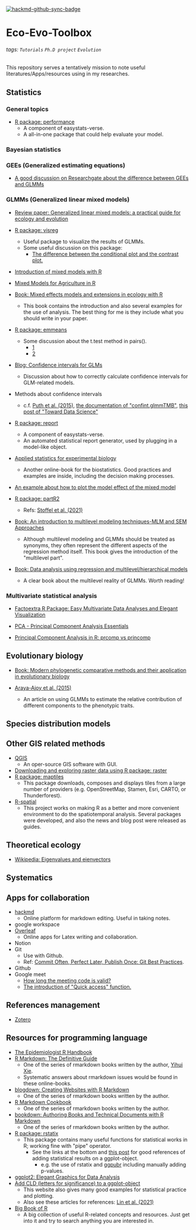 [![hackmd-github-sync-badge](https://hackmd.io/9tRVhSS2Q0-LSup9z3AZXg/badge)](https://hackmd.io/9tRVhSS2Q0-LSup9z3AZXg)  

Eco-Evo-Toolbox
===
###### tags: `Tutorials` `Ph.D project` `Evolution`

This repository serves a tentatively mission to note useful literatures/Apps/resources using in my researches.  

## Statistics

### General topics
- [R package: performance](https://easystats.github.io/performance/index.html)  
    - A component of easystats-verse.
    - A all-in-one package that could help evaluate your model.

### Bayesian statistics

### GEEs (Generalized estimating equations)
- [A good discussion on Researchgate about the difference between GEEs and GLMMs](https://www.researchgate.net/post/When_do_you_apply_GLMM_vs_GEE)  

### GLMMs (Generalized linear mixed models)
- [Review paper: Generalized linear mixed models: a practical guide for ecology and evolution](https://www.sciencedirect.com/science/article/abs/pii/S0169534709000196)  
- [R package: visreg](https://pbreheny.github.io/visreg/index.html)  
    - Useful package to visualize the results of GLMMs.  
    - Some useful discussion on this package:
        - [The difference between the conditional plot and the contrast plot.](https://stats.stackexchange.com/questions/520774/questions-concerning-visualizing-model-results-with-the-r-package-visreg?newreg=01ebcc3086574df3bc45ecf94685129b)
- [Introduction of mixed models with R](https://m-clark.github.io/mixed-models-with-R/)
- [Mixed Models for Agriculture in R](https://schmidtpaul.github.io/MMFAIR/)
- [Book: Mixed effects models and extensions in ecology with R](https://rd.springer.com/book/10.1007/978-0-387-87458-6?page=1#toc)
    - This book contains the introduction and also several examples for the use of analysis. The best thing for me is they include what you should write in your paper. 
- [R package: emmeans](https://cran.r-project.org/web/packages/emmeans/index.html)
    - Some discussion about the t.test method in pairs().
        - [1](https://stats.stackexchange.com/questions/369619/how-are-the-degrees-of-freedom-in-the-emmeans-package-calculated-r)
        - [2](https://stats.stackexchange.com/questions/487929/default-pairwise-test-in-emmeans)
- [Blog: Confidence intervals for GLMs](https://fromthebottomoftheheap.net/2018/12/10/confidence-intervals-for-glms/)
    - Discussion about how to correctly calculate confidence intervals for GLM-related models.  
- Methods about confidence intervals
    - c.f. [Puth et al. (2015)](https://besjournals.onlinelibrary.wiley.com/doi/10.1111/1365-2656.12382), [the documentation of "confint.glmmTMB"](https://rdrr.io/cran/glmmTMB/man/confint.glmmTMB.html), 
[this post of "Toward Data Science"](https://towardsdatascience.com/five-confidence-intervals-for-proportions-that-you-should-know-about-7ff5484c024f)

- [R package: report](https://easystats.github.io/report/?fbclid=IwAR1AeXw_RFsG1MNDqE7NGEbSIQldKkZ1QHp7t3G-wKOTC3cme2Op6GstgDg)
    - A component of easystats-verse.
    - An automated statistical report generator, used by plugging in a model-like object.  

- [Applied statistics for experimental biology](https://www.middleprofessor.com/files/applied-biostatistics_bookdown/_book/)
    - Another online-book for the biostatistics. Good practices and examples are inside, including the decision making processes.

- [An example about how to plot the model effect of the mixed model](https://stackoverflow.com/questions/33763089/plotting-predicted-values-from-lmer-as-a-single-plot)

- [R package: partR2](https://cran.r-project.org/web/packages/partR2/index.html)
    - Refs: [Stoffel et al. (2021)](https://peerj.com/articles/11414/#p-20)

- [Book: An introduction to multilevel modeling techniques-MLM and SEM Approaches](https://www.taylorfrancis.com/books/mono/10.4324/9780429060274/introduction-multilevel-modeling-techniques-ronald-heck-scott-thomas)
    - Although multilevel modeling and GLMMs should be treated as synonyms, they often represent the different aspects of the regression method itself. This book gives the introduction of the "multilevel part".  

- [Book: Data analysis using regression and multilevel/hierarchical models](https://books.google.com.tw/books?hl=zh-TW&lr=&id=c9xLKzZWoZ4C&oi=fnd&pg=PR17&dq=Gelmen+2007+hierarchical+regression&ots=bcR7P3Rtlg&sig=ACk0iGPIQS0T7MxeXDiOnWACiy4&redir_esc=y#v=onepage&q=Gelmen%202007%20hierarchical%20regression&f=false)
    - A clear book about the multilevel reality of GLMMs. Worth reading!   

### Multivariate statistical analysis
- [Factoextra R Package: Easy Multivariate Data Analyses and Elegant Visualization](http://www.sthda.com/english/wiki/factoextra-r-package-easy-multivariate-data-analyses-and-elegant-visualization)

- [PCA - Principal Component Analysis Essentials](http://www.sthda.com/english/articles/31-principal-component-methods-in-r-practical-guide/112-pca-principal-component-analysis-essentials/)

- [Principal Component Analysis in R: prcomp vs princomp](http://www.sthda.com/english/articles/31-principal-component-methods-in-r-practical-guide/118-principal-component-analysis-in-r-prcomp-vs-princomp/)



## Evolutionary biology

- [Book: Modern phylogenetic comparative methods and their application in evolutionary biology](https://link.springer.com/book/10.1007/978-3-662-43550-2?page=2#toc)

- [Araya-Ajoy et al. (2015)](https://besjournals.onlinelibrary.wiley.com/doi/full/10.1111/2041-210X.12430)
    - An article on using GLMMs to estimate the relative contribution of different components to the phenotypic traits.



## Species distribution models

## Other GIS related methods
* [QGIS](https://www.qgis.org/en/site/)
    * An oper-source GIS software with GUI.
* [Downloading and exploring raster data using R package: raster](https://emilypiche.github.io/BIO381/raster.html)
* [R package: maptiles](https://github.com/riatelab/maptiles)
    * This package downloads, composes and displays tiles from a large number of providers (e.g. OpenStreetMap, Stamen, Esri, CARTO, or Thunderforest).  
* [R-spatial](https://r-spatial.org/)
    * This project works on making R as a better and more convenient environment to do the spatiotemporal analysis. Several packages were developed, and also the news and blog post were released as guides.

## Theoretical ecology
- [Wikipedia: Eigenvalues and eienvectors](https://en.wikipedia.org/wiki/Eigenvalues_and_eigenvectors)


## Systematics

## Apps for collaboration
* [hackmd](https://hackmd.io/)
    * Online platform for markdown editing. Useful in taking notes.  
* google workspace
* [Overleaf](https://www.overleaf.com/)
    * Online apps for Latex writing and collaboration.  
* Notion
* Git
    * Use with Github.
    * Ref: [Commit Often, Perfect Later, Publish Once: Git Best Practices](https://sethrobertson.github.io/GitBestPractices/#pubonce).
* Github
* Google meet
    * [How long the meeting code is valid?](https://workspaceupdates.googleblog.com/2021/05/check-when-your-google-meet-meeting.html)
    * [The introduction of "Quick access" function.](https://support.google.com/a/users/answer/9846862?hl=zh-Hant&co=GENIE.Platform%3DDesktop#zippy=%2C%E5%A6%82%E4%BD%95%E9%96%8B%E5%95%9F%E6%88%96%E9%97%9C%E9%96%89%E5%BF%AB%E9%80%9F%E5%AD%98%E5%8F%96%E5%8A%9F%E8%83%BD)

## References management
* [Zotero](https://www.zotero.org/)

## Resources for programming language  
* [The Epidemiologist R Handbook](https://epirhandbook.com/en/index.html)
* [R Markdown: The Definitive Guide](https://bookdown.org/yihui/rmarkdown/)
    * One of the series of rmarkdown books written by the author, [Yihui Xie](https://yihui.org/).  
    * Systematic answers about rmarkdown issues would be found in these online-books.
* [blogdown: Creating Websites with R Markdown](https://bookdown.org/yihui/blogdown/)
    * One of the series of rmarkdown books written by the author.  
* [R Markdown Cookbook](https://bookdown.org/yihui/rmarkdown-cookbook/)
    * One of the series of rmarkdown books written by the author.  
* [bookdown: Authoring Books and Technical Documents with R Markdown](https://bookdown.org/yihui/bookdown/)
    * One of the series of rmarkdown books written by the author.  
* [R package: rstatix](https://rpkgs.datanovia.com/rstatix/index.html)
    * This package contains many useful functions for statistical works in R; working fine with "pipe" operator.
        * See the links at the bottom and [this post](https://www.datanovia.com/en/blog/how-to-add-p-values-to-ggplot-facets/) for good references of adding statistical results on a ggplot-object.
            * e.g. the use of rstatix and [ggpubr](https://rpkgs.datanovia.com/ggpubr/) including manually adding p-values.  
* [ggplot2: Elegant Graphics for Data Analysis](https://ggplot2-book.org/index.html)  
* [Add CLD (letters for significance) to a ggplot-object](https://schmidtpaul.github.io/DSFAIR/compactletterdisplay.html)  
    * This website also gives many good examples for statistical practice and plotting.  
    * Also see these articles for references: [Lin et al. (2021)](https://datadryad.org/stash/dataset/doi:10.5061/dryad.q573n5tgj)  
* [Big Book of R](https://www.bigbookofr.com/index.html)  
    * A big collection of useful R-related concepts and resources. Just get into it and try to search anything you are interested in.


